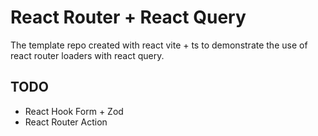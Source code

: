 # React Router + React Query

The template repo created with react vite + ts to demonstrate the use of react router loaders with react query.

## TODO

- React Hook Form + Zod
- React Router Action
